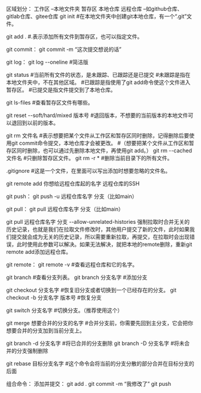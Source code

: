区域划分：
	工作区   –本地文件夹
	暂存区
	本地仓库
	远程仓库 –如github仓库、gitlab仓库、gitee仓库
git init  #在本地文件夹中创建git本地仓库，有一个“.git”文件。

git add .  #.表示添加所有文件到暂存区，也可以指定文件。

git commit：
git commit -m “这次提交想说的话”

git log：
git log --oneline #简洁版

git status #当前所有文件的状态，是未跟踪、已跟踪还是已提交
		 #未跟踪是指在本地文件夹中，不在其他区域。
		 #已跟踪是指使用了git add命令使这个文件进入暂存区。
		 #已提交是指文件提交到了本地仓库。

git ls-files #查看暂存区文件有哪些。

git reset --soft/hard/mixed 版本号 #退回版本，不想要的当前版本的本地文件可以退回到以前的版本。

git rm 文件名 #表示想要把某个文件从工作区和暂存区同时删除，记得删除后要使用git commit命令提交，本地仓库才会被更改。
#（想要把某个文件从工作区和暂存区同时删除，也可以通过先删除本地文件，再使用git add。）
git rm --cached 文件名 #只删除暂存区文件。
git rm -r * #删除当前目录下的所有文件。

.gitignore #这是一个文件，在里面可以写出添加时想要忽略的文件名。

git remote add 你想给远程仓库起的名字 远程仓库的SSH

git push：
git push -u 远程仓库名字 分支（比如main）

git pull：
git pull 远程仓库名字 分支（比如main）

git pull 远程仓库名字 分支  --allow-unrelated-histories 强制拉取时合并无关的历史记录，也就是我们在拉取文件修改时，其他用户提交了新的文件，此时如果我们提交就会成为无关的历史记录，所以需要重新拉取，再提交，在拉取时会出现错误，此时使用此参数可以解决。如果无法解决，就把本地的remote删除，重新git remote add添加远程仓库。

git remote：
git remote -v #查看远程仓库和它的名字。

git branch #查看分支列表。
git branch 分支名字 #添加分支

git checkout 分支名字 #恢复旧分支或者切换到一个已经存在的分支。
git checkout -b 分支名字 版本号 #恢复分支

git switch 分支名字 #切换分支。（推荐使用这个）

git merge 想要合并的分支的名字 #合并分支前，你需要先回到主分支，它会把你想要合并的分支加到当前分支上。

git branch -d 分支名字 #将已合并的分支删除
git branch -D 分支名字 #将未合并的分支强制删除

git rebase 目标分支名字 #这个命令会将当前的分支分散的部分合并在目标分支的后面

组合命令：
添加并提交：
git add .
git commit -m “我修改了”
git push